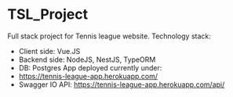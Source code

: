 # TSL_Project
Full stack project for Tennis league website.
Technology stack:
* Client side: Vue.JS
* Backend side: NodeJS, NestJS, TypeORM
* DB: Postgres
App deployed currently under:
* https://tennis-league-app.herokuapp.com/
* Swagger IO API: https://tennis-league-app.herokuapp.com/api/

